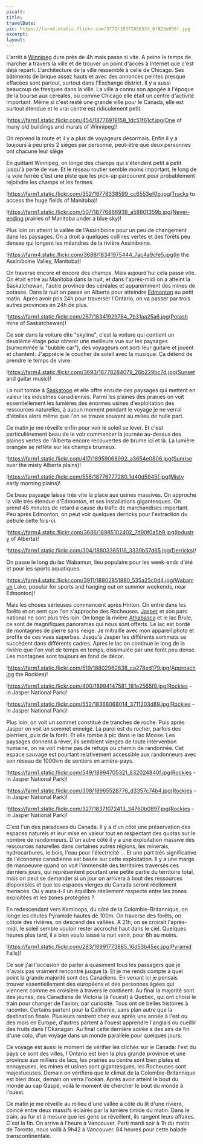 ```yaml
---
picalt: 
title: 
travelDate: 
pic: https://farm4.static.flickr.com/3772/18371056533_0f823e856f.jpg
excerpt: 
layout: 
---
```

L'arrêt à [Winnipeg](https://fr.wikipedia.org/wiki/Winnipeg) dure près de 4h mais passe si vite. A peine le temps de marcher à travers la ville et de trouver un point d'accès à Internet que c'est déjà reparti. L'architecture de la ville ressemble à celle de Chicago. Ses bâtiments de brique assez hauts et avec des annonces peintes presque effacées sont partout, surtout dans l'Exchange district. Il y a aussi beaucoup de fresques dans la ville. La ville a connu son apogée à l'époque de la bourse aux céréales, où comme Chicago elle était un centre d'activité important. Même si c'est resté une grande ville pour le Canada, elle est surtout étendue et le vrai centre est ridiculement petit.

!https://farm1.static.flickr.com/454/18776919158_1dc51f61cf.jpg(One of many old buildings and murals of Winnipeg)!

On reprend la route et il y a plus de voyageurs désormais. Enfin il y a toujours à peu près 2 sièges par personne, peut-être que deux personnes ont chacune leur siège 
 
En quittant Winnipeg, on longe des champs qui s'étendent petit à petit jusqu'à perte de vue. Et le réseau routier semble moins important, le long de la voie ferrée c'est une piste que les pick-up parcourent pour probablement rejoindre les champs et les fermes.

!https://farm1.static.flickr.com/352/18778338599_cc6553ef0b.jpg(Tracks to access the huge fields of Manitoba)!

!https://farm1.static.flickr.com/507/18776866938_a58801359b.jpg(Never-ending prairies of Manitoba under a blue sky)!

Plus loin on atteint la vallée de l'Assiniboine pour un peu de changement dans les paysages. On a droit à quelques collines vertes et des forêts peu denses qui longent les méandres de la rivière Assiniboine.

!https://farm4.static.flickr.com/3688/18341975444_7ac4a9cfe5.jpg(In the Assiniboine Valley, Manitoba)!

On traverse encore et encore des champs. Mais aujourd'hui cela passe vite. On était entré au Manitoba dans la nuit, et dans l'après-midi on a atteint la Saskatchewan, l'autre province des céréales et apparemment des mines de potasse. Dans la nuit on passe en Alberta pour atteindre [Edmonton](https://fr.wikipedia.org/wiki/Edmonton) au petit matin. Après avoir pris 24h pour traverser l'Ontario, on va passer par trois autres provinces en 24h de plus. 

!https://farm1.static.flickr.com/267/18341929784_7b31aa25a6.jpg(Potash mine of Saskatchewan)!

Ce soir dans la voiture dite "skyline", c'est la voiture qui contient un deuxième étage pour obtenir une meilleure vue sur les paysages (surnommée la "bubble car"), des voyageurs ont sorti leur guitare et jouent et chantent. J'apprécie le coucher de soleil avec la musique. Ça détend de prendre le temps de vivre. 

!https://farm4.static.flickr.com/3693/18778284079_26b229bc7d.jpg(Sunset and guitar music)!

La nuit tombe à [Saskatoon](https://fr.wikipedia.org/wiki/Saskatoon) et elle offre ensuite des paysages qui mettent en valeur les industries canadiennes. Parmi les plaines des prairies on voit essentiellement les lumières des énormes usines d'exploitation des ressources naturelles, à aucun moment pendant le voyage je ne verrai d'étoiles alors même que l'on se trouve souvent au milieu de nulle part. 

Ce matin je me réveille enfin pour voir le soleil se lever. Et c'est particulièrement beau de le voir commencer la journée au-dessus des plaines vertes de l'Alberta encore recouvertes de brume ici et là. La lumière orangée se reflète sur les champs brumeux. 

!https://farm1.static.flickr.com/417/18959068992_a3654e0806.jpg(Sunrise over the misty Alberta plains)!

!https://farm1.static.flickr.com/556/18776777280_1d40d5945f.jpg(Misty early morning plains)!

Ce beau paysage laisse très vite la place aux usines massives. On approche la ville très étendue d'Edmonton, et ses installations gigantesques. On prend 45 minutes de retard à cause du trafic de marchandises important. Peu après Edmonton, on peut voir quelques derricks pour l'extraction du pétrole cette fois-ci.

!https://farm4.static.flickr.com/3686/18985102402_7d90f0a5b9.jpg(Industry of Alberta)!

!https://farm1.static.flickr.com/304/18803365118_3339b57d65.jpg(Derricks)!

On passe le long du lac Wabamun, lieu populaire pour les week-ends d'été et pour les sports aquatiques. 

!https://farm4.static.flickr.com/3911/18802851880_535a25c0d4.jpg(Wabamun Lake, popular for sports and hanging out on summer weekends, near Edmonton)!

Mais les choses sérieuses commencent après Hinton. On entre dans les forêts et on sent que l'on s'approche des Rocheuses. [Jasper](https://fr.wikipedia.org/wiki/Jasper) et son parc national ne sont plus très loin. On longe la rivière [Athabasca](https://fr.wikipedia.org/wiki/Athabasca) et le lac Brule, ce sont de magnifiques panoramas qui nous sont offerts. Le lac est bordé de montagnes de pierre sans neige. Je mitraille avec mon appareil photo et profite de ces vues superbes. Jusqu'à Jasper les différents sommets se succèdent dans différents cadres. Après le lac on continue le long de la rivière que l'on voit de temps en temps, dissimulée par une forêt peu dense. Les montagnes sont toujours en fond de décor. 

!https://farm1.static.flickr.com/519/18802962838_ca278ed179.jpg(Approaching the Rockies)!

!https://farm1.static.flickr.com/400/18994147581_181e2565f9.jpg(Rockies - in Jasper National Park)!

!https://farm1.static.flickr.com/552/18368068014_3711203d89.jpg(Rockies - in Jasper National Park)!

Plus loin, on voit un sommet constitué de tranches de roche. Puis après Jasper on voit un sommet enneigé. La paroi est du rocher, parfois des pierriers, puis de la forêt. Et elle tombe à pic dans le lac Moose. Les paysages donnent à rêver, ils semblent vierges de toute intervention humaine, on ne voit même pas de refuge ou chemin de randonnée. Cet espace sauvage est pourtant relativement accessible aux randonneurs avec son réseau de 1000km de sentiers en arrière-pays. 

!https://farm1.static.flickr.com/549/18994705321_832024840f.jpg(Rockies - in Jasper National Park)!

!https://farm1.static.flickr.com/308/18965528776_d3357c74b4.jpg(Rockies - in Jasper National Park)!

!https://farm1.static.flickr.com/327/18371072413_34760b0897.jpg(Rockies - in Jasper National Park)!

C'est l'un des paradoxes du Canada. Il y a d'un côté une préservation des espaces naturels et leur mise en valeur tout en respectant des quotas sur le nombre de randonneurs. D'un autre côté il y a une exploitation massive des ressources naturelles dans certaines autres régions, les minerais, hydrocarbures, le bois, l'eau pour l'électricité ... Et une part très significative de l'économie canadienne est basée sur cette exploitation. Il y a une marge de manoeuvre quand on voit l'immensité des territoires traversés ces derniers jours, qui représentent pourtant une petite partie du territoire total, mais on peut se demander si un jour on arrivera à bout des ressources disponibles et que les espaces vierges du Canada seront réellement menacés. Ou y aura-t-il un équilibre réellement respecté entre les zones exploitées et les zones protégées ? 

En redescendant vers Kamloops, du côté de la Colombie-Britannique, on longe les chutes Pyramide hautes de 100m. On traverse des forêts, on côtoie des rivières, on descend des vallées. A 21h, on se croirait l'après-midi, le soleil semble vouloir rester accroché haut dans le ciel. Quelques heures plus tard, il a bien voulu laissé la nuit venir, pour 6h au moins.

!https://farm1.static.flickr.com/283/18991773885_16d53b45ec.jpg(Pyramid Falls)!

Ce soir j'ai l'occasion de parler à quasiment tous les passagers que je n'avais pas vraiment rencontré jusque là. Et je me rends compte à quel point la grande majorité sont des Canadiens. En venant ici je pensais trouver essentiellement des européens et des personnes âgées qui viennent comme en croisière à travers le continent. Au final la majorité sont des jeunes, des Canadiens de Victoria (à l'ouest) à Québec, qui ont choisi le train pour changer de l'avion, par curiosité. Tous ont de belles histoires à raconter. Certains partent pour la Californie, sans plan autre que la destination finale. Plusieurs rentrent chez eux après une année à l'est ou des mois en Europe, d'autres partent à l'ouest apprendre l'anglais ou cueillir des fruits dans l'Okanagan. 
Au final cette dernière soirée a des airs de fin d'une colo, d'un voyage dans un monde parallèle pour quelques jours.

Ce voyage est aussi le moment de vérifier les clichés sur le Canada: l'est du pays ce sont des villes, l'Ontario est bien la plus grande province et une province aux milliers de lacs, les prairies au centre sont bien plates et ennuyeuses, les mines et usines sont gigantesques, les Rocheuses sont majestueuses. Demain on vérifiera que le climat de la Colombie-Britannique est bien doux, demain on verra l'océan. 
Après avoir atteint le bout du monde au cap Gaspé, voilà le moment de chercher le bout du monde à l'ouest. 

Ce matin je me réveille au milieu d'une vallée à côté du lit d'une rivière, coincé entre deux massifs éclairés par la lumière timide du matin. Dans le train, au fur et à mesure que les gens se réveillent, ils rangent leurs affaires. C'est la fin. On arrive à l'heure à Vancouver. Parti mardi soir à 1h du matin de Toronto, nous voilà à 9h42 à Vancouver. 84 heures pour cette balade transcontinentale. 
